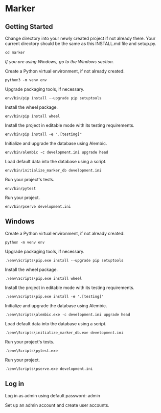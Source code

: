Marker
======

Getting Started
---------------

Change directory into your newly created project if not already there. Your current directory should be the same as this INSTALL.md file and setup.py.

    cd marker

*If you are using Windows, go to the Windows section.*

Create a Python virtual environment, if not already created.

    python3 -m venv env

Upgrade packaging tools, if necessary.

    env/bin/pip install --upgrade pip setuptools

Install the wheel package.

    env/bin/pip install wheel

Install the project in editable mode with its testing requirements.

    env/bin/pip install -e ".[testing]"

Initialize and upgrade the database using Alembic.

    env/bin/alembic -c development.ini upgrade head

Load default data into the database using a script.

    env/bin/initialize_marker_db development.ini

Run your project's tests.

    env/bin/pytest

Run your project.

    env/bin/pserve development.ini

Windows
-------

Create a Python virtual environment, if not already created.

    python -m venv env

Upgrade packaging tools, if necessary.

    .\env\Scripts\pip.exe install --upgrade pip setuptools

Install the wheel package.

    .\env\Scripts\pip.exe install wheel

Install the project in editable mode with its testing requirements.

    .\env\Scripts\pip.exe install -e ".[testing]"

Initialize and upgrade the database using Alembic.

    .\env\Scripts\alembic.exe -c development.ini upgrade head

Load default data into the database using a script.

    .\env\Scripts\initialize_marker_db.exe development.ini

Run your project's tests.

    .\env\Scripts\pytest.exe

Run your project.

    .\env\Scripts\pserve.exe development.ini

Log in
------

Log in as admin using default password: admin

Set up an admin account and create user accounts.
